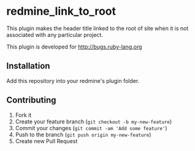 # redmine_link_to_root

This plugin makes the header title linked to the root of site when it is not associated with any particular project.

This plugin is developed for http://bugs.ruby-lang.org

## Installation

Add this repository into your redmine's plugin folder.

## Contributing

1. Fork it
2. Create your feature branch (`git checkout -b my-new-feature`)
3. Commit your changes (`git commit -am 'Add some feature'`)
4. Push to the branch (`git push origin my-new-feature`)
5. Create new Pull Request
